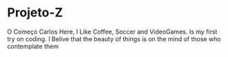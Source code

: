 # Projeto-Z
O Começo
Carlos Here, I Like Coffee, Soccer and VideoGames. Is my first try on coding.
I Belive that the beauty of things is on the mind of those who contemplate them

